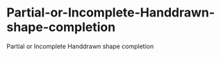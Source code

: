 # Partial-or-Incomplete-Handdrawn-shape-completion
Partial or Incomplete Handdrawn shape completion
